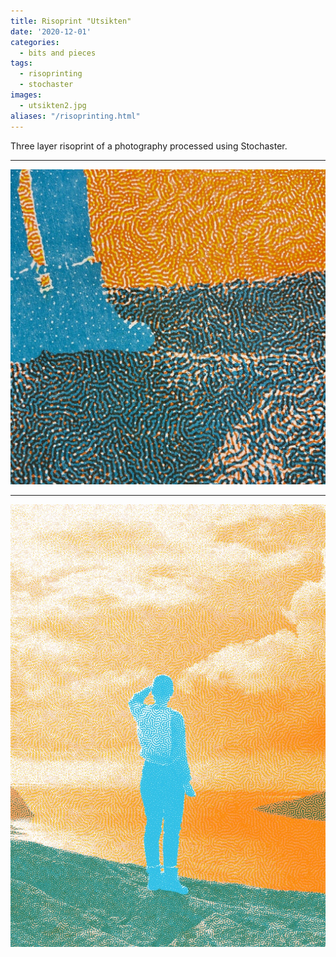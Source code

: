 ```yaml
---
title: Risoprint "Utsikten"
date: '2020-12-01'
categories: 
  - bits and pieces
tags:
  - risoprinting
  - stochaster
images:
  - utsikten2.jpg
aliases: "/risoprinting.html"
---
```


Three layer risoprint of a photography processed using Stochaster. 

---

![Physical format](utsikten1.jpg)

---

![Physical format](utsikten2.jpg)

